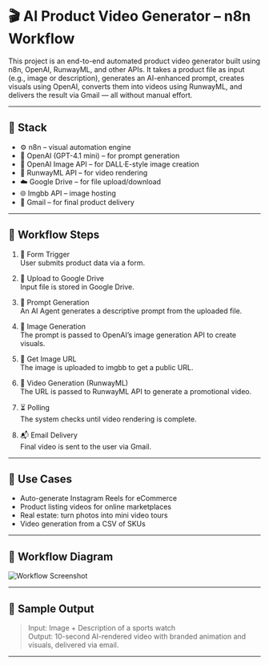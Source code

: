 # 🎬 AI Product Video Generator – n8n Workflow

This project is an end-to-end automated product video generator built using n8n, OpenAI, RunwayML, and other APIs. It takes a product file as input (e.g., image or description), generates an AI-enhanced prompt, creates visuals using OpenAI, converts them into videos using RunwayML, and delivers the result via Gmail — all without manual effort.

---

## 🔧 Stack

- ⚙️ n8n – visual automation engine
- 🤖 OpenAI (GPT-4.1 mini) – for prompt generation
- 🎨 OpenAI Image API – for DALL·E-style image creation
- 🎥 RunwayML API – for video rendering
- ☁️ Google Drive – for file upload/download
- 🌐 Imgbb API – image hosting
- 📧 Gmail – for final product delivery

---

## 🔄 Workflow Steps

1. 📝 Form Trigger  
   User submits product data via a form.

2. 📁 Upload to Google Drive  
   Input file is stored in Google Drive.

3. 🤖 Prompt Generation  
   An AI Agent generates a descriptive prompt from the uploaded file.

4. 🎨 Image Generation  
   The prompt is passed to OpenAI’s image generation API to create visuals.

5. 🔗 Get Image URL  
   The image is uploaded to imgbb to get a public URL.

6. 🎥 Video Generation (RunwayML)  
   The URL is passed to RunwayML API to generate a promotional video.

7. ⏳ Polling  
   The system checks until video rendering is complete.

8. 📬 Email Delivery  
   Final video is sent to the user via Gmail.

---

## 🧠 Use Cases

- Auto-generate Instagram Reels for eCommerce
- Product listing videos for online marketplaces
- Real estate: turn photos into mini video tours
- Video generation from a CSV of SKUs

---

## 📸 Workflow Diagram

![Workflow Screenshot](assets/workflow-diagram.png)

---

## 🧪 Sample Output

> Input: Image + Description of a sports watch  
> Output: 10-second AI-rendered video with branded animation and visuals, delivered via email.

---
